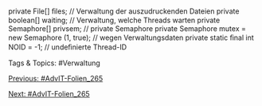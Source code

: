 private File[] ﬁles; // Verwaltung  der auszudruckenden  Dateien
private boolean[] waiting; // Verwaltung,  welche Threads warten
private Semaphore[]  privsem; // private Semaphore
private Semaphore  mutex = new Semaphore  (1, true); // wegen Verwaltungsdaten
private static ﬁnal int NOID = -1; // undeﬁnierte  Thread-ID

   Tags & Topics:
   #Verwaltung

[Previous: #AdvIT-Folien_265](AdvIT-Folien_265.md)

[Next: #AdvIT-Folien_265](AdvIT-Folien_265.md)